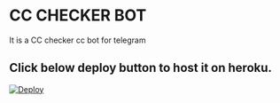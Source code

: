 # CC CHECKER BOT
It is a CC checker cc bot for telegram
## Click below deploy button to host it on heroku.
[![Deploy](https://www.herokucdn.com/deploy/button.svg)](https://heroku.com/deploy)
